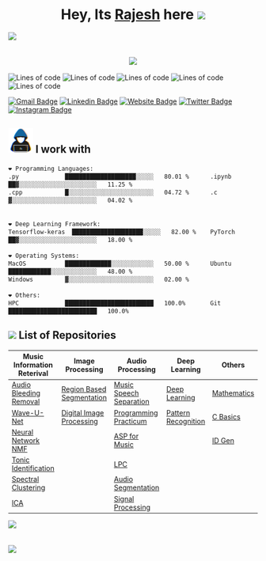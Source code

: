 
<p align="center">
  <h1 align="center">Hey, Its <a href="https://sites.google.com/view/rajesh-r/">Rajesh</a> here <img src="https://media.giphy.com/media/hvRJCLFzcasrR4ia7z/giphy.gif" width="35"></h1>
</p>


<img src="https://user-images.githubusercontent.com/73097560/115834477-dbab4500-a447-11eb-908a-139a6edaec5c.gif"><br><br>


<p align="center">
  <a href="https://github.com/DenverCoder1/readme-typing-svg"><img src="https://readme-typing-svg.herokuapp.com?font=Time+New+Roman&color=cyan&size=25&center=true&vCenter=true&width=600&height=100&lines=வணக்கம்+உலகம்+&hearts;++;Studying+MS+by+Research+@+IIT+Mandi;Signal+Processing+and+Deep+Learning;Love+for+Math+and+AI+&hearts"></a>
</p>


![Lines of code](https://img.shields.io/badge/Am%20currently%20working%20on-Music%20Source%20Separation%20research%20problem-blue)
![Lines of code](https://img.shields.io/badge/Along%20with%20the-leakage%20removal%20in%20music%20signal-blue)
![Lines of code](https://img.shields.io/badge/I%20love%20to%20work%20on-Audio/Music,%20Images-blue)
![Lines of code](https://img.shields.io/badge/or%20any%20mathematically%20inclined-signal%20processing%20problems-blue)
![Lines of code](https://img.shields.io/badge/Am%20currently%20open%20for-Research%20Internship%20oppurtunities-blue)


[![Gmail Badge](https://img.shields.io/badge/-Personal%20Mail-c14438?style=flat&logo=Gmail&logoColor=white&link=mailto:rajesh.krsk@gmail.com)](mailto:rajesh.krsk@gmail.com)
[![Linkedin Badge](https://img.shields.io/badge/-LinkedIn-blue?style=flat&logo=Linkedin&logoColor=white&link=https://www.linkedin.com/in/rajeshrrajeshr/)](https://www.linkedin.com/in/rajeshrrajeshr/)
[![Website Badge](https://img.shields.io/badge/-Portfolio-47CCCC?style=flat&logo=Google-Chrome&logoColor=white&link=https://sites.google.com/view/rajesh-r/)](https://sites.google.com/view/rajesh-r/)
[![Twitter Badge](https://img.shields.io/badge/-Twitter-1ca0f1?style=flat&labelColor=1ca0f1&logo=twitter&logoColor=white&link=https://twitter.com/Rajesh_smartino)](https://twitter.com/Rajesh_smartino)
[![Instagram Badge](https://img.shields.io/badge/-Instagram-purple?style=flat&logo=instagram&logoColor=white&link=https://www.instagram.com/its.mr.zero/)](https://www.instagram.com/its.mr.zero/)
  



## <picture><img src = "https://github.com/0xAbdulKhalid/0xAbdulKhalid/raw/main/assets/mdImages/about_me.gif" width = 50px></picture> **I work with**

<!--START_SECTION:waka-->

```text
❤️ Programming Languages:
.py             ████████████████████░░░░░   80.01 %      .ipynb          ██▓░░░░░░░░░░░░░░░░░░░░░░   11.25 %
.cpp            █░░░░░░░░░░░░░░░░░░░░░░░░   04.72 %      .c              ▓░░░░░░░░░░░░░░░░░░░░░░░░   04.02 %


❤️ Deep Learning Framework:
Tensorflow-keras  ████████████████████░░░░░   82.00 %    PyTorch         ██▓░░░░░░░░░░░░░░░░░░░░░░   18.00 %

❤️ Operating Systems:
MacOS           █████████████░░░░░░░░░░░░   50.00 %      Ubuntu          ████████████░░░░░░░░░░░░░   48.00 %
Windows         ▓░░░░░░░░░░░░░░░░░░░░░░░░   02.00 %

❤️ Others:
HPC             █████████████████████████   100.0%       Git             █████████████████████████   100.0%
```

<!--END_SECTION:waka-->

## <img src="https://media2.giphy.com/media/QssGEmpkyEOhBCb7e1/giphy.gif?cid=ecf05e47a0n3gi1bfqntqmob8g9aid1oyj2wr3ds3mg700bl&rid=giphy.gif" width ="25"><b> List of Repositories</b>
  
| Music Information Reterival | Image Processing | Audio Processing | Deep Learning | Others |
|------|-----|-----|-----|-----|
|[Audio Bleeding Removal](https://github.com/its-rajesh/Audio-Bleeding-Removal)| [Region Based Segmentation](https://github.com/its-rajesh/Region-Based-Segmentation) | [Music Speech Separation](https://github.com/its-rajesh/Music-Speech-Separation) | [Deep Learning](https://github.com/its-rajesh/Deep-Learning) | [Mathematics](https://github.com/its-rajesh/Mathematics) |
|[Wave-U-Net](https://github.com/its-rajesh/Wave-U-Net)| [Digital Image Processing](https://github.com/its-rajesh/Digital-Image-Processing) | [Programming Practicum](https://github.com/its-rajesh/Programming-Practicum) | [Pattern Recognition](https://github.com/its-rajesh/Pattern-Recognition)  | [C Basics](https://github.com/its-rajesh/CBasicsCode) |
|[Neural Network NMF](https://github.com/its-rajesh/Neural-Network-Alternative-to-NMF)|  | [ASP for Music](https://github.com/its-rajesh/Audio-Signal-Processing-for-Music-Applications)  |  | [ID Gen](https://github.com/its-rajesh/RSquareAcademy) |
|[Tonic Identification](https://github.com/its-rajesh/Tonic-Identification)|  | [LPC](https://github.com/its-rajesh/Linear-Predictive-Coding-of-Speech-Signals) |  |  |
|[Spectral Clustering](https://github.com/its-rajesh/Song-Structure-Using-Spectral-Clustering)|  | [Audio Segmentation](https://github.com/its-rajesh/Audio-Segmentation) |  |  |
|[ICA](https://github.com/its-rajesh/Independent-Component-Analysis)|  | [Signal Processing](https://github.com/its-rajesh/Signal-Processing-Python)  |  |  |

  

<img src="https://user-images.githubusercontent.com/73097560/115834477-dbab4500-a447-11eb-908a-139a6edaec5c.gif"><br><br>


![](https://komarev.com/ghpvc/?username=its-rajesh&color=red&style=for-the-badge&label=VIEWERS+COUNT)
